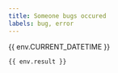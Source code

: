 ```yaml
---
title: Someone bugs occured
labels: bug, error
---
```


{{ env.CURRENT_DATETIME }}

```
{{ env.result }}
```

